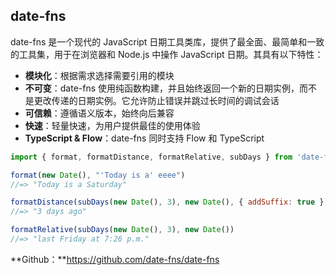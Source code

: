 ## date-fns

date-fns 是一个现代的 JavaScript 日期工具类库，提供了最全面、最简单和一致的工具集，用于在浏览器和 Node.js 中操作 JavaScript 日期。其具有以下特性：

- **模块化**：根据需求选择需要引用的模块
- **不可变**：date-fns 使用纯函数构建，并且始终返回一个新的日期实例，而不是更改传递的日期实例。它允许防止错误并跳过长时间的调试会话
- **可信赖**：遵循语义版本，始终向后兼容
- **快速**：轻量快速，为用户提供最佳的使用体验
- **TypeScript & Flow**：date-fns 同时支持 Flow 和 TypeScript

```js
import { format, formatDistance, formatRelative, subDays } from 'date-fns'

format(new Date(), "'Today is a' eeee")
//=> "Today is a Saturday"

formatDistance(subDays(new Date(), 3), new Date(), { addSuffix: true })
//=> "3 days ago"

formatRelative(subDays(new Date(), 3), new Date())
//=> "last Friday at 7:26 p.m."
```

**Github：**https://github.com/date-fns/date-fns

